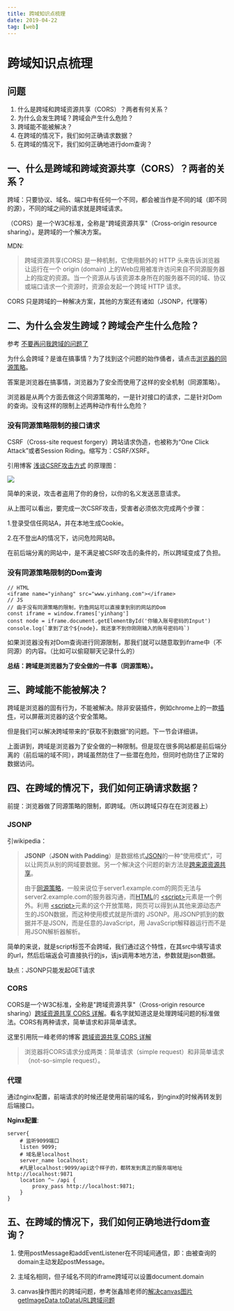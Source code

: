 ```yaml
---
title: 跨域知识点梳理
date: 2019-04-22
tag: [web]
---
```


# 跨域知识点梳理

## 问题

1. 什么是跨域和跨域资源共享（CORS）？两者有何关系？
2. 为什么会发生跨域？跨域会产生什么危险？
3. 跨域能不能被解决？
4. 在跨域的情况下，我们如何正确请求数据？
5. 在跨域的情况下，我们如何正确地进行dom查询？



## 一、什么是跨域和跨域资源共享（CORS）？两者的关系？

跨域：只要协议、域名、端口中有任何一个不同，都会被当作是不同的域（即不同的源），不同的域之间的请求就是跨域请求。

（CORS）是一个W3C标准，全称是"跨域资源共享"（Cross-origin resource sharing）。是跨域的一个解决方案。

MDN:

> 跨域资源共享(CORS) 是一种机制，它使用额外的 HTTP 头来告诉浏览器  让运行在一个 origin (domain) 上的Web应用被准许访问来自不同源服务器上的指定的资源。当一个资源从与该资源本身所在的服务器不同的域、协议或端口请求一个资源时，资源会发起一个跨域 HTTP 请求。

CORS 只是跨域的一种解决方案，其他的方案还有诸如（JSONP，代理等）



## 二、为什么会发生跨域？跨域会产生什么危险？

参考 [不要再问我跨域的问题了](https://segmentfault.com/a/1190000015597029)

为什么会跨域？是谁在搞事情？为了找到这个问题的始作俑者，请点击[浏览器的同源策略](https://developer.mozilla.org/zh-CN/docs/Web/Security/Same-origin_policy)。

答案是浏览器在搞事情，浏览器为了安全而使用了这样的安全机制（同源策略）。

浏览器是从两个方面去做这个同源策略的，一是针对接口的请求，二是针对Dom的查询。没有这样的限制上述两种动作有什么危险？

### 没有同源策略限制的接口请求

CSRF（Cross-site request forgery）跨站请求伪造，也被称为“One Click Attack”或者Session Riding。缩写为：CSRF/XSRF。

引用博客 [浅谈CSRF攻击方式](http://www.cnblogs.com/hyddd/archive/2009/04/09/1432744.html ) 的原理图：

![](https://images.pandaomeng.com/c8c0b71e9bfca82032e26f155cf84a32.jpg)

简单的来说，攻击者盗用了你的身份，以你的名义发送恶意请求。

从上图可以看出，要完成一次CSRF攻击，受害者必须依次完成两个步骤：

1.登录受信任网站A，并在本地生成Cookie。

2.在不登出A的情况下，访问危险网站B。

在前后端分离的网站中，是不满足被CSRF攻击的条件的，所以跨域变成了负担。

### 没有同源策略限制的Dom查询

```
// HTML
<iframe name="yinhang" src="www.yinhang.com"></iframe>
// JS
// 由于没有同源策略的限制，钓鱼网站可以直接拿到别的网站的Dom
const iframe = window.frames['yinhang']
const node = iframe.document.getElementById('你输入账号密码的Input')
console.log(`拿到了这个${node}，我还拿不到你刚刚输入的账号密码吗`)
```

如果浏览器没有对Dom查询进行同源限制，那我们就可以随意取到iframe中（不同源）的内容。（比如可以偷窥聊天记录什么的）

**总结：跨域是浏览器为了安全做的一件事（同源策略）。**



## 三、跨域能不能被解决？

跨域是浏览器的固有行为，不能被解决。除非安装插件，例如chrome上的一款[插件](https://chrome.google.com/webstore/detail/access-control-allow-cred/hmcjjmkppmkpobeokkhgkecjlaobjldi)，可以屏蔽浏览器的这个安全策略。

但是我们可以解决跨域带来的“获取不到数据”的问题。下一节会详细讲。

上面讲到，跨域是浏览器为了安全做的一种限制。但是现在很多网站都是前后端分离的（前后端的域不同），跨域虽然防住了一些潜在危险，但同时也防住了正常的数据访问。



## 四、在跨域的情况下，我们如何正确请求数据？

前提：浏览器做了同源策略的限制，即跨域。（所以跨域只存在在浏览器上）

### JSONP

引wikipedia：

> **JSONP**（**JSON with Padding**）是数据格式[JSON](https://zh.wikipedia.org/wiki/JSON)的一种“使用模式”，可以让网页从别的网域要数据。另一个解决这个问题的新方法是[跨来源资源共享](https://zh.wikipedia.org/wiki/%E8%B7%A8%E4%BE%86%E6%BA%90%E8%B3%87%E6%BA%90%E5%85%B1%E4%BA%AB)。
>
> 由于[同源策略](https://zh.wikipedia.org/w/index.php?title=%E5%90%8C%E6%BA%90%E7%AD%96%E7%95%A5&action=edit&redlink=1)，一般来说位于server1.example.com的网页无法与 server2.example.com的服务器沟通，而[HTML](https://zh.wikipedia.org/wiki/HTML)的 [\<script\>](https://zh.wikipedia.org/wiki/HTML%E5%85%83%E7%B4%A0#script_tag)元素是一个例外。利用 [\<script\>](https://zh.wikipedia.org/wiki/HTML%E5%85%83%E7%B4%A0#script_tag)元素的这个开放策略，网页可以得到从其他来源动态产生的JSON数据，而这种使用模式就是所谓的 JSONP。用JSONP抓到的数据并不是JSON，而是任意的JavaScript，用 JavaScript解释器运行而不是用JSON解析器解析。

简单的来说，就是script标签不会跨域，我们通过这个特性，在其src中填写请求的url，然后后端返会可直接执行的js，该js调用本地方法，参数就是json数据。

缺点：JSONP只能发起GET请求

### CORS

CORS是一个W3C标准，全称是"跨域资源共享"（Cross-origin resource sharing）[跨域资源共享 CORS 详解](http://www.ruanyifeng.com/blog/2016/04/cors.html)。看名字就知道这是处理跨域问题的标准做法。CORS有两种请求，简单请求和非简单请求。

这里引用阮一峰老师的博客 [跨域资源共享 CORS 详解](<http://www.ruanyifeng.com/blog/2016/04/cors.html>)

> 浏览器将CORS请求分成两类：简单请求（simple request）和非简单请求（not-so-simple request）。

### 代理

通过nginx配置，前端请求的时候还是使用前端的域名，到nginx的时候再转发到后端接口。

**Nginx配置**:

```
server{
    # 监听9099端口
    listen 9099;
    # 域名是localhost
    server_name localhost;
    #凡是localhost:9099/api这个样子的，都转发到真正的服务端地址http://localhost:9871 
    location ^~ /api {
        proxy_pass http://localhost:9871;
    }    
}
```



## 五、在跨域的情况下，我们如何正确地进行dom查询？

1. 使用postMessage和addEventListener在不同域间通信，即：由被查询的domain主动发起postMessage。

2. 主域名相同，但子域名不同的iframe跨域可以设置document.domain
3. canvas操作图片的跨域问题，参考张鑫旭老师的[解决canvas图片getImageData,toDataURL跨域问题](https://www.zhangxinxu.com/wordpress/2018/02/crossorigin-canvas-getimagedata-cors/)